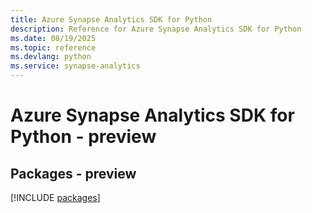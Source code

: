 ```yaml
---
title: Azure Synapse Analytics SDK for Python
description: Reference for Azure Synapse Analytics SDK for Python
ms.date: 08/19/2025
ms.topic: reference
ms.devlang: python
ms.service: synapse-analytics
---
```

# Azure Synapse Analytics SDK for Python - preview
## Packages - preview
[!INCLUDE [packages](synapse-analytics-index.md)]